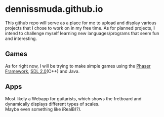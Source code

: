 dennissmuda.github.io
=====================

This github repo will serve as a place for me to upload and display various projects that I chose to work on in my free time. 
As for planned projects, I intend to challenge myself learning new languages/programs that seem fun and interesting.

Games
-----
As for right now, I will be trying to make simple games using the [Phaser Framework](http://phaser.io), [SDL 2.0](http://www.libsdl.org/‎)(C++) and Java.


Apps
-----
Most likely a Webapp for guitarists, which shows the fretboard and dynamically displays different types of scales. <br>
Maybe even something like iRealB(?).


